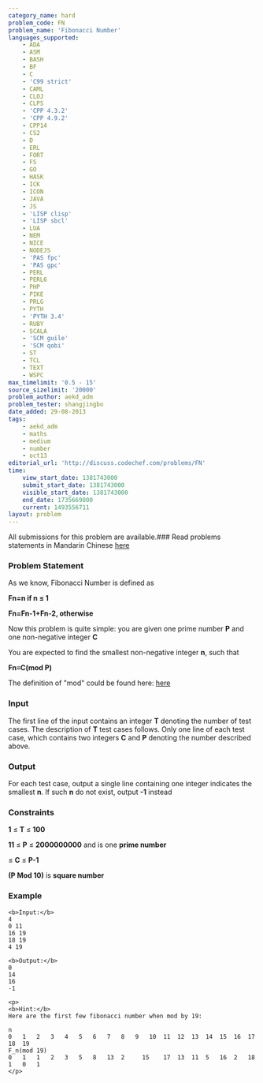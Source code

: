 ```yaml
---
category_name: hard
problem_code: FN
problem_name: 'Fibonacci Number'
languages_supported:
    - ADA
    - ASM
    - BASH
    - BF
    - C
    - 'C99 strict'
    - CAML
    - CLOJ
    - CLPS
    - 'CPP 4.3.2'
    - 'CPP 4.9.2'
    - CPP14
    - CS2
    - D
    - ERL
    - FORT
    - FS
    - GO
    - HASK
    - ICK
    - ICON
    - JAVA
    - JS
    - 'LISP clisp'
    - 'LISP sbcl'
    - LUA
    - NEM
    - NICE
    - NODEJS
    - 'PAS fpc'
    - 'PAS gpc'
    - PERL
    - PERL6
    - PHP
    - PIKE
    - PRLG
    - PYTH
    - 'PYTH 3.4'
    - RUBY
    - SCALA
    - 'SCM guile'
    - 'SCM qobi'
    - ST
    - TCL
    - TEXT
    - WSPC
max_timelimit: '0.5 - 15'
source_sizelimit: '20000'
problem_author: aekd_adm
problem_tester: shangjingbo
date_added: 29-08-2013
tags:
    - aekd_adm
    - maths
    - medium
    - number
    - oct13
editorial_url: 'http://discuss.codechef.com/problems/FN'
time:
    view_start_date: 1381743000
    submit_start_date: 1381743000
    visible_start_date: 1381743000
    end_date: 1735669800
    current: 1493556711
layout: problem
---
```

All submissions for this problem are available.###  Read problems statements in Mandarin Chinese [here](http://www.codechef.com/download/translated/OCT13/mandarin/FN.pdf)

### Problem Statement

As we know, Fibonacci Number is defined as

**Fn=n if n ≤ 1**

 **Fn=Fn-1+Fn-2, otherwise**

Now this problem is quite simple: you are given one prime number **P** and one non-negative integer **C**

You are expected to find the smallest non-negative integer **n**, such that

**Fn≡C(mod P)**

The definition of "mod" could be found here:
[here](http://en.wikipedia.org/wiki/Modular_arithmetic)

### Input

The first line of the input contains an integer **T** denoting the number of test cases. The description of **T** test cases follows. Only one line of each test case, which contains two integers **C** and **P** denoting the number described above.


### Output

For each test case, output a single line containing one integer indicates the smallest **n**. If such **n** do not exist, output **-1** instead 
### Constraints

**1** ≤ **T** ≤ **100**

**11** ≤ **P** ≤ **2000000000** and is one **prime number**

 ≤ **C** ≤ **P-1**

**(P Mod 10)** is **square number**

### Example

```
<b>Input:</b>
4
0 11
16 19
18 19
4 19

<b>Output:</b>
0
14
16
-1

<p>
<b>Hint:</b>
Here are the first few fibonacci number when mod by 19:

n	
0	1	2	3	4	5	6	7	8	9	10	11	12	13	14	15	16	17	18	19
F_n(mod 19)	
0	1	1	2	3	5	8	13	2     15	17	13	11	5	16	2	18	1	0	1
</p>


```